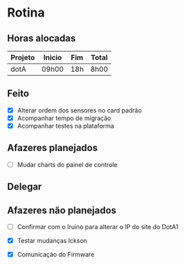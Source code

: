 # Rotina

## Horas alocadas

Projeto | Inicio | Fim | Total
--------|-------|-------|------
dotA    | 09h00 | 18h | 8h00

## Feito

- [x] Alterar ordem dos sensores no card padrão
- [x] Acompanhar tempo de migração
- [x] Acompanhar testes na plataforma

## Afazeres planejados

- [ ] Mudar charts do painel de controle

## Delegar



## Afazeres não planejados

- [ ] Confirmar com o Iruino para alterar o IP do site do DotA1
- [x] Testar mudanças Ickson
- [x] Comunicação do Firmware


<!--stackedit_data:
eyJoaXN0b3J5IjpbLTgzMTY0MDI2MSwxOTg5ODk2MjM1LDE0ND
kzNTU1MCwtMTQ5MTM1MzY1MCw1MTcyNDcwNjIsLTY2ODE2MjQy
MiwtNTkxNDI1OTk4LC02Mjk4NzEyMjIsMTYzNjAzNTU3OCwtMT
Q4NjI3NDMwMSwtMTE2MTgxNyw3NjU0OTgyMTksLTE5MTMxNDIz
OTIsNzU4Mjc4Mjk2LDEzNDQwMzYzMTcsNjI2MjQyMjQ1LDE4OD
IwMjgxNTMsLTExMDg2MDYwMzUsNzUwNjE2NTUzLC0zNTU1Mjkz
MDNdfQ==
-->